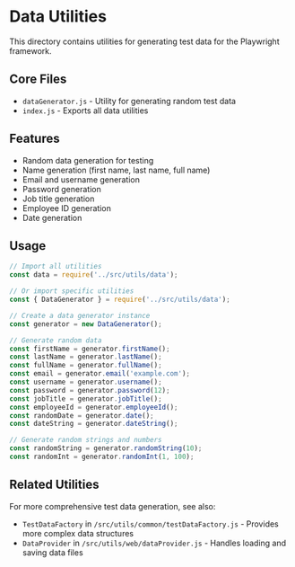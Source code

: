 <!-- Source: /Users/mzahirudeen/playwright-framework-dev/src/utils/data/README.md -->

# Data Utilities

This directory contains utilities for generating test data for the Playwright framework.

## Core Files

- `dataGenerator.js` - Utility for generating random test data
- `index.js` - Exports all data utilities

## Features

- Random data generation for testing
- Name generation (first name, last name, full name)
- Email and username generation
- Password generation
- Job title generation
- Employee ID generation
- Date generation

## Usage

```javascript
// Import all utilities
const data = require('../src/utils/data');

// Or import specific utilities
const { DataGenerator } = require('../src/utils/data');

// Create a data generator instance
const generator = new DataGenerator();

// Generate random data
const firstName = generator.firstName();
const lastName = generator.lastName();
const fullName = generator.fullName();
const email = generator.email('example.com');
const username = generator.username();
const password = generator.password(12);
const jobTitle = generator.jobTitle();
const employeeId = generator.employeeId();
const randomDate = generator.date();
const dateString = generator.dateString();

// Generate random strings and numbers
const randomString = generator.randomString(10);
const randomInt = generator.randomInt(1, 100);
```

## Related Utilities

For more comprehensive test data generation, see also:

- `TestDataFactory` in `/src/utils/common/testDataFactory.js` - Provides more complex data structures
- `DataProvider` in `/src/utils/web/dataProvider.js` - Handles loading and saving data files